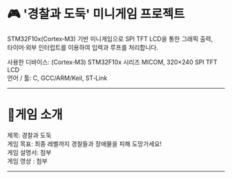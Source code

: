 # 🎮 '경찰과 도둑' 미니게임 프로젝트
STM32F10x(Cortex‑M3) 기반 미니게임으로 SPI TFT LCD을 통한 그래픽 출력,<br>
타이머·외부 인터럽트를 이용하여 입력과 루프를 처리합니다.<br> 

사용한 디바이스: (Cortex‑M3) STM32F10x 시리즈 MICOM, 320×240 SPI TFT LCD <br>
언어 / 툴: C, GCC/ARM/Keil, ST‑Link<br> 

---
# 📌게임 소개
제목: 경찰과 도둑<br>
게임 목표: 최종 레벨까지 경찰들과 장애물을 피해 도망가세요!<br>
게임 설명서: 첨부<br>
게임 영상 : 첨부<br>

---







